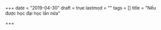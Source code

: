 +++
date = "2019-04-30"
draft = true
lastmod = ""
tags = []
title = "Nếu được học đại học lần nữa"

+++
